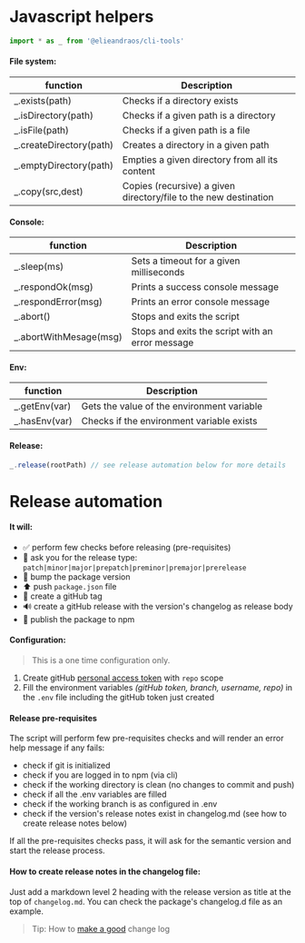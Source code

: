 # Javascript helpers

```javascript
import * as _ from '@elieandraos/cli-tools'
```

#### File system:

| function                 | Description                                                      |
| ------------------------ | ---------------------------------------------------------------- |
| \_.exists(path)          | Checks if a directory exists                                     |
| \_.isDirectory(path)     | Checks if a given path is a directory                            |
| \_.isFile(path)          | Checks if a given path is a file                                 |
| \_.createDirectory(path) | Creates a directory in a given path                              |
| \_.emptyDirectory(path)  | Empties a given directory from all its content                   |
| \_.copy(src,dest)        | Copies (recursive) a given directory/file to the new destination |

#### Console:

| function                | Description                                      |
| ----------------------- | ------------------------------------------------ |
| \_.sleep(ms)            | Sets a timeout for a given milliseconds          |
| \_.respondOk(msg)       | Prints a success console message                 |
| \_.respondError(msg)    | Prints an error console message                  |
| \_.abort()              | Stops and exits the script                       |
| \_.abortWithMesage(msg) | Stops and exits the script with an error message |

#### Env:

| function       | Description                                |
| -------------- | ------------------------------------------ |
| \_.getEnv(var) | Gets the value of the environment variable |
| \_.hasEnv(var) | Checks if the environment variable exists  |

#### Release:

```javascript
_.release(rootPath) // see release automation below for more details
```

# Release automation

#### It will:

-   :white_check_mark: perform few checks before releasing (pre-requisites)
-   :speech_balloon: ask you for the release type: `patch|minor|major|prepatch|preminor|premajor|prerelease`
-   :pushpin: bump the package version
-   :arrow_up: push `package.json` file
-   :bookmark: create a gitHub tag
-   :loud_sound: create a gitHub release with the version's changelog as release body
-   :rocket: publish the package to npm

#### Configuration:

> This is a one time configuration only.

1. Create gitHub [personal access token](https://docs.github.com/en/authentication/keeping-your-account-and-data-secure/creating-a-personal-access-token) with `repo` scope
2. Fill the environment variables _(gitHub token, branch, username, repo)_ in the `.env` file including the gitHub token just created

#### Release pre-requisites

The script will perform few pre-requisites checks and will render an error help message if any fails:

-   check if git is initialized
-   check if you are logged in to npm (via cli)
-   check if the working directory is clean (no changes to commit and push)
-   check if all the .env variables are filled
-   check if the working branch is as configured in .env
-   check if the version's release notes exist in changelog.md (see how to create release notes below)

If all the pre-requisites checks pass, it will ask for the semantic version and start the release process.

#### How to create release notes in the changelog file:

Just add a markdown level 2 heading with the release version as title at the top of `changelog.md`.
You can check the package's changelog.d file as an example.

> Tip: How to [make a good](https://keepachangelog.com/en/1.0.0/#how) change log
